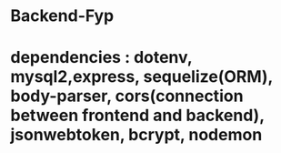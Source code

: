 # Backend-Fyp

# dependencies : dotenv, mysql2,express, sequelize(ORM), body-parser, cors(connection between frontend and backend), jsonwebtoken, bcrypt, nodemon
